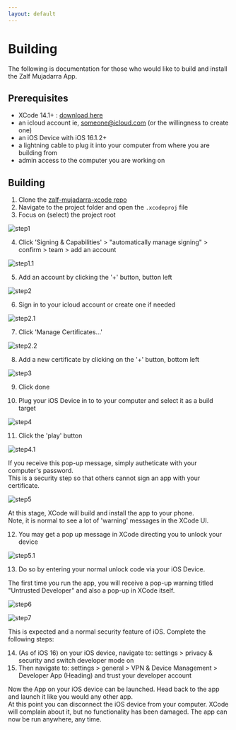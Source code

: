 ```yaml
--- 
layout: default
---
```


# Building

The following is documentation for those who would like to build and install the Zalf Mujadarra App. 

## Prerequisites

- XCode 14.1+ : [download here](https://developer.apple.com/xcode/)
- an icloud account ie, someone@icloud.com (or the willingness to create one)
- an iOS Device with iOS 16.1.2+
- a lightning cable to plug it into your computer from where you are building from
- admin access to the computer you are working on

## Building

1. Clone the [zalf-mujadarra-xcode repo](https://github.com/ctechfilmuniversity/zalf-mujadarra-xcode) 
2. Navigate to the project folder and open the `.xcodeproj` file 
3. Focus on (select) the project root 

![step1](assets/img/buildstep-1.png)

4. Click 'Signing & Capabilities' > "automatically manage signing" > confirm > team > add an account

![step1.1](assets/img/buildstep-1.1.png)

5. Add an account by clicking the '+' button, button left

![step2](assets/img/buildstep-2.png)

6. Sign in to your icloud account or create one if needed

![step2.1](assets/img/buildstep-2.1.png)

7. Click 'Manage Certificates...'

![step2.2](assets/img/buildstep-2.2.png)

8. Add a new certificate by clicking on the '+' button, bottom left

![step3](assets/img/buildstep-3.png)

9. Click done

10. Plug your iOS Device in to to your computer and select it as a build target

![step4](assets/img/buildstep-4.png)

11. Click the 'play' button

![step4.1](assets/img/buildstep-4.1.png)

If you receive this pop-up message, simply autheticate with your computer's password.   
This is a security step so that others cannot sign an app with your certificate. 

![step5](assets/img/buildstep-5.png)

At this stage, XCode will build and install the app to your phone.   
Note, it is normal to see a lot of 'warning' messages in the XCode UI.

12. You may get a pop up message in XCode directing you to unlock your device

![step5.1](assets/img/buildstep-5.1.png)

13. Do so by entering your normal unlock code via your iOS Device. 

The first time you run the app, you will receive a pop-up warning titled "Untrusted Developer" and also 
a pop-up in XCode itself. 

![step6](assets/img/buildstep-6.png)

![step7](assets/img/buildstep-7.png)

This is expected and a normal security feature of iOS. Complete the following steps: 

14. (As of iOS 16) on your iOS device, navigate to: settings > privacy & security and switch developer mode on
15. Then navigate to: settings > general > VPN & Device Management > Developer App (Heading) and trust your developer account

Now the App on your iOS device can be launched. Head back to the app and launch it like you would any other app.   
At this point you can disconnect the iOS device from your computer. XCode will complain about it, but no functionality 
has been damaged. The app can now be run anywhere, any time. 
